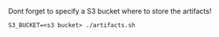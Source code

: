 Dont forget to specify a S3 bucket where to store the artifacts!
```
S3_BUCKET=<s3 bucket> ./artifacts.sh
```